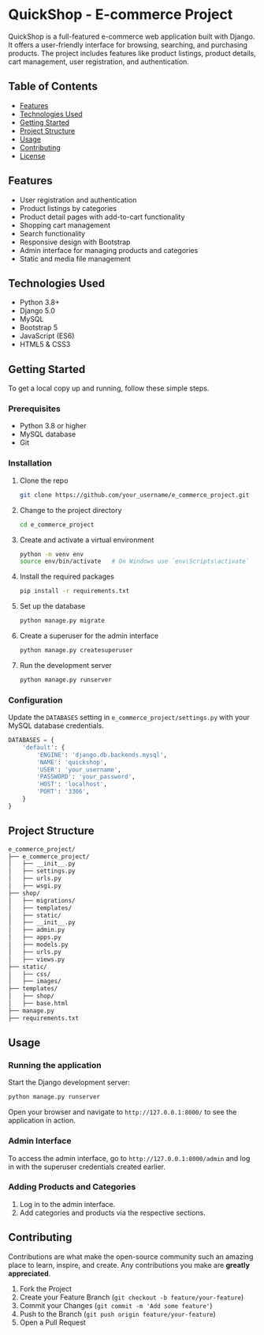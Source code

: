 # QuickShop - E-commerce Project

QuickShop is a full-featured e-commerce web application built with Django. It offers a user-friendly interface for browsing, searching, and purchasing products. The project includes features like product listings, product details, cart management, user registration, and authentication.

## Table of Contents

- [Features](#features)
- [Technologies Used](#technologies-used)
- [Getting Started](#getting-started)
- [Project Structure](#project-structure)
- [Usage](#usage)
- [Contributing](#contributing)
- [License](#license)

## Features

- User registration and authentication
- Product listings by categories
- Product detail pages with add-to-cart functionality
- Shopping cart management
- Search functionality
- Responsive design with Bootstrap
- Admin interface for managing products and categories
- Static and media file management

## Technologies Used

- Python 3.8+
- Django 5.0
- MySQL
- Bootstrap 5
- JavaScript (ES6)
- HTML5 & CSS3

## Getting Started

To get a local copy up and running, follow these simple steps.

### Prerequisites

- Python 3.8 or higher
- MySQL database
- Git

### Installation

1. Clone the repo
   ```sh
   git clone https://github.com/your_username/e_commerce_project.git
   ```
2. Change to the project directory
   ```sh
   cd e_commerce_project
   ```
3. Create and activate a virtual environment
   ```sh
   python -m venv env
   source env/bin/activate   # On Windows use `env\Scripts\activate`
   ```
4. Install the required packages
   ```sh
   pip install -r requirements.txt
   ```
5. Set up the database
   ```sh
   python manage.py migrate
   ```
6. Create a superuser for the admin interface
   ```sh
   python manage.py createsuperuser
   ```
7. Run the development server
   ```sh
   python manage.py runserver
   ```

### Configuration

Update the `DATABASES` setting in `e_commerce_project/settings.py` with your MySQL database credentials.

```python
DATABASES = {
    'default': {
        'ENGINE': 'django.db.backends.mysql',
        'NAME': 'quickshop',
        'USER': 'your_username',
        'PASSWORD': 'your_password',
        'HOST': 'localhost',
        'PORT': '3306',
    }
}
```

## Project Structure

```bash
e_commerce_project/
├── e_commerce_project/
│   ├── __init__.py
│   ├── settings.py
│   ├── urls.py
│   ├── wsgi.py
├── shop/
│   ├── migrations/
│   ├── templates/
│   ├── static/
│   ├── __init__.py
│   ├── admin.py
│   ├── apps.py
│   ├── models.py
│   ├── urls.py
│   ├── views.py
├── static/
│   ├── css/
│   ├── images/
├── templates/
│   ├── shop/
│   ├── base.html
├── manage.py
├── requirements.txt
```

## Usage

### Running the application

Start the Django development server:

```sh
python manage.py runserver
```

Open your browser and navigate to `http://127.0.0.1:8000/` to see the application in action.

### Admin Interface

To access the admin interface, go to `http://127.0.0.1:8000/admin` and log in with the superuser credentials created earlier.

### Adding Products and Categories

1. Log in to the admin interface.
2. Add categories and products via the respective sections.

## Contributing

Contributions are what make the open-source community such an amazing place to learn, inspire, and create. Any contributions you make are **greatly appreciated**.

1. Fork the Project
2. Create your Feature Branch (`git checkout -b feature/your-feature`)
3. Commit your Changes (`git commit -m 'Add some feature'`)
4. Push to the Branch (`git push origin feature/your-feature`)
5. Open a Pull Request



